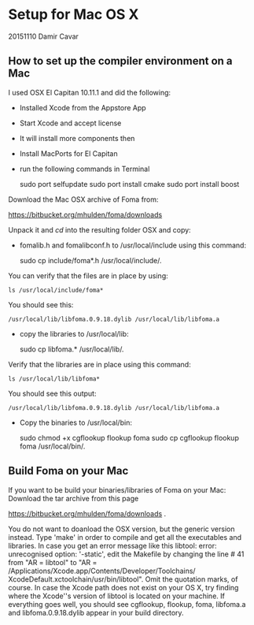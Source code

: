 # Setup for Mac OS X

20151110 Damir Cavar


## How to set up the compiler environment on a Mac

I used OSX El Capitan 10.11.1 and did the following:

* Installed Xcode from the Appstore App
* Start Xcode and accept license
* It will install more components then
* Install MacPorts for El Capitan
* run the following commands in Terminal

	sudo port selfupdate
	sudo port install cmake
	sudo port install boost

Download the Mac OSX archive of Foma from:

https://bitbucket.org/mhulden/foma/downloads

Unpack it and *cd* into the resulting folder OSX and copy:

* fomalib.h and fomalibconf.h to /usr/local/include using this command:

	sudo cp include/foma*.h /usr/local/include/.

You can verify that the files are in place by using:

	ls /usr/local/include/foma*

You should see this:

	/usr/local/lib/libfoma.0.9.18.dylib	/usr/local/lib/libfoma.a

* copy the libraries to /usr/local/lib:

	sudo cp libfoma.* /usr/local/lib/.

Verify that the libraries are in place using this command:

	ls /usr/local/lib/libfoma*

You should see this output:

	/usr/local/lib/libfoma.0.9.18.dylib	/usr/local/lib/libfoma.a

* Copy the binaries to /usr/local/bin:

	sudo chmod +x cgflookup flookup foma
	sudo cp cgflookup flookup foma /usr/local/bin/.



## Build Foma on your Mac

If you want to be build your binaries/libraries of Foma on your Mac:
Download the tar archive from this page 

https://bitbucket.org/mhulden/foma/downloads . 

You do not want to doanload the OSX version, but the generic version instead. 
Type 'make' in order to compile and get all the executables and libraries. 
In case you get an error message like this libtool:   error: unrecognised 
option: '-static', edit the Makefile by changing the line # 41 from 
"AR = libtool" to "AR = /Applications/Xcode.app/Contents/Developer/Toolchains/
XcodeDefault.xctoolchain/usr/bin/libtool". Omit the quotation marks, of course. 
In case the Xcode path does not exist on your OS X, try finding where the 
Xcode''s version of libtool is located on your machine. If everything goes well, 
you should see cgflookup, flookup, foma, libfoma.a and libfoma.0.9.18.dylib appear in your 
build directory.



